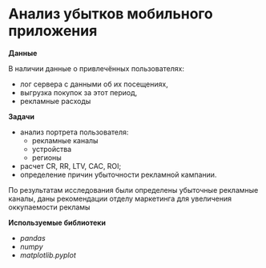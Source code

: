 # Анализ убытков мобильного приложения

**Данные**

В наличии данные о привлечённых пользователях:
 * лог сервера с данными об их посещениях,
 * выгрузка покупок за этот период,
 * рекламные расходы
 
**Задачи**

 * анализ портрета пользователя:
   * рекламные каналы
   * устройства
   * регионы
 * расчет CR, RR, LTV, CAC, ROI;
 * определение причин убыточности рекламной кампании.

По результатам исследования были определены убыточные рекламные каналы, даны рекомендации отделу маркетинга для увеличения оккупаемости рекламы

**Используемые библиотеки**

 * *pandas*
 * *numpy*
 * *matplotlib.pyplot*
